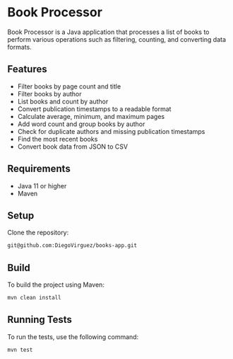 # Book Processor

Book Processor is a Java application that processes a list of books to perform various operations such as filtering, counting, and converting data formats.

## Features

- Filter books by page count and title
- Filter books by author
- List books and count by author
- Convert publication timestamps to a readable format
- Calculate average, minimum, and maximum pages
- Add word count and group books by author
- Check for duplicate authors and missing publication timestamps
- Find the most recent books
- Convert book data from JSON to CSV

## Requirements

- Java 11 or higher
- Maven

## Setup

Clone the repository:
   ```sh
   git@github.com:DiegoVirguez/books-app.git
```
## Build
To build the project using Maven:
  ```bash
  mvn clean install
```

## Running Tests
To run the tests, use the following command:
```bash
mvn test
```








   
